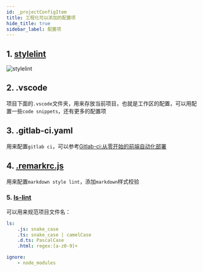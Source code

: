 ```yaml
---
id: _projectConfigItem
title: 工程化可以添加的配置项
hide_title: true
sidebar_label: 配置项
---
```


## 1. [stylelint](https://stylelint.io/)

![stylelint](/img/example.png)

## 2. .vscode

项目下面的`.vscode`文件夹，用来存放当前项目，也就是工作区的配置，可以用配置一些`code snippets`，还有更多的配置项

## 3. .gitlab-ci.yaml

用来配置`gitlab ci`，可以参考[Gitlab-ci:从零开始的前端自动化部署](https://zhuanlan.zhihu.com/p/184936276?utm_source=wechat_session&utm_medium=social&utm_oi=692679874405502976&utm_content=sec)

## 4. [.remarkrc.js](https://github.com/remarkjs/remark-lint)

用来配置`markdown style lint`，添加`markdown`样式校验

### 5. [ls-lint](https://github.com/loeffel-io/ls-lint)

可以用来规范项目文件名：

```yaml title="ls-lint.yaml"
ls:
    .js: snake_case
    .ts: snake_case | camelCase
    .d.ts: PascalCase
    .html: regex:[a-z0-9]+

ignore:
    - node_modules
```
